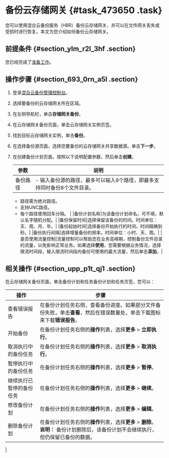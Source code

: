 # 备份云存储网关 {#task_473650 .task}

您可以使用混合云备份服务（HBR）备份云存储网关，并可以在文件网关丢失或受损时进行恢复。本文为您介绍如何备份云存储网关。

## 前提条件 {#section_ylm_r2l_3hf .section}

您已经完成了[准备工作](cn.zh-CN/云存储网关备份教程/准备工作.md#)。

## 操作步骤 {#section_693_0rn_a5l .section}

1.  登录[混合云备份管理控制台](https://hbr.console.aliyun.com)。
2.  选择要备份的云存储网关所在区域。
3.  在左侧导航栏，单击**存储网关备份**。
4.  在云存储网关备份页面，单击云存储网关实例页签。
5.  找到目标云存储网关实例，单击**备份**。
6.  在选择备份源页面，选择您要备份的云存储网关共享数据源。单击**下一步**。
7.  在创建备份计划页面，按照以下说明配置参数，然后单击**创建**。

    |参数|说明|
    |--|--|
    |备份路径|     -   输入备份源的路径，最多可以输入8个路径，即最多支持同时备份8个文件目录。
    -   路径需为绝对路径。
    -   支持UNC路径。
    -   每个路径使用回车分隔。
 |
    |备份计划名称|为该备份计划命名。可不填，默认名字随机分配。|
    |备份保留时间|选择保留该备份的时间。时间单位：天、周、月、年。|
    |备份起始时间|选择备份开始执行的时间。时间精确到秒。|
    |备份执行间隔|选择增量备份的频率。时间单位：小时、天、周。|
    |是否使用流量控制|流量控制可以帮助您在业务高峰期，控制备份文件目录的流量，以免影响正常业务。如果选择**使用**，您需要根据业务情况，选择限流时间段，输入限流时间段内备份可使用的最大流量，然后单击**添加**。|


## 相关操作 {#section_upp_p1t_qj1 .section}

在云存储网关备份页面，单击备份计划和任务备份计划和任务页签，您可以：

|操作|步骤|
|--|--|
|查看错误报告|在备份计划任务右侧，查看备份进度。如果部分文件备份失败，单击**查看**，然后在错误数量处，单击下载图标来下载**错误报告**。|
|开始备份|在备份计划任务右侧的**操作**列表，选择**更多** \> **立即执行**。|
|取消执行中的备份任务|在备份计划任务右侧的**操作**列表，选择**更多** \> **取消执行**。|
|暂停执行中的备份任务|在备份计划任务右侧的**操作**列表，选择**更多** \> **暂停**。|
|继续执行已暂停的备份任务|在备份计划任务右侧的**操作**列表，选择**更多** \> **继续**。|
|修改备份计划|在备份计划任务右侧的**操作**列表，选择**更多** \> **编辑**。|
|删除备份计划|在备份计划任务右侧的**操作**列表，选择**更多** \> **删除**。 **说明：** 备份计划删除后，该备份计划不会继续执行，但仍保留已备份的数据。

 |

